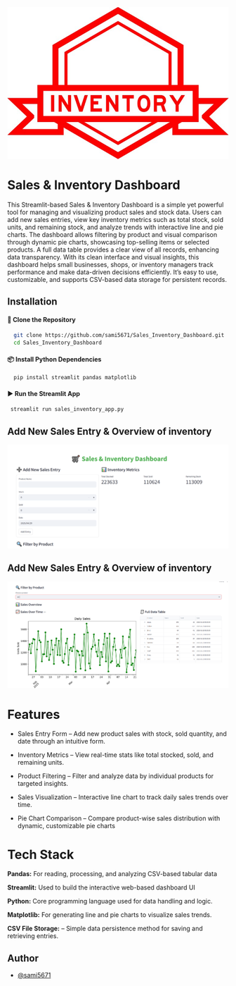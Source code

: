 
![Logo](https://github.com/sami5671/Sales_Inventory_Dashboard/blob/main/logo.jpg)


# Sales & Inventory Dashboard
This Streamlit-based Sales & Inventory Dashboard is a simple yet powerful tool for managing and visualizing product sales and stock data. Users can add new sales entries, view key inventory metrics such as total stock, sold units, and remaining stock, and analyze trends with interactive line and pie charts. The dashboard allows filtering by product and visual comparison through dynamic pie charts, showcasing top-selling items or selected products. A full data table provides a clear view of all records, enhancing data transparency. With its clean interface and visual insights, this dashboard helps small businesses, shops, or inventory managers track performance and make data-driven decisions efficiently. It’s easy to use, customizable, and supports CSV-based data storage for persistent records.
## Installation

#### 🔁 Clone the Repository

```bash
  git clone https://github.com/sami5671/Sales_Inventory_Dashboard.git
  cd Sales_Inventory_Dashboard
```

#### 📦 Install Python Dependencies
```bash
  pip install streamlit pandas matplotlib
```

#### ▶️ Run the Streamlit App
```bash
 streamlit run sales_inventory_app.py
```
## Add New Sales Entry & Overview of inventory

![App Screenshot](https://github.com/sami5671/Sales_Inventory_Dashboard/blob/main/img1.png)

## Add New Sales Entry & Overview of inventory

![App Screenshot](https://github.com/sami5671/Sales_Inventory_Dashboard/blob/main/img2.png)

# Features

- Sales Entry Form – Add new product sales with stock, sold quantity, and date through an intuitive form.

- Inventory Metrics – View real-time stats like total stocked, sold, and remaining units.

- Product Filtering – Filter and analyze data by individual products for targeted insights.

- Sales Visualization – Interactive line chart to track daily sales trends over time.

- Pie Chart Comparison – Compare product-wise sales distribution with dynamic, customizable pie charts

# Tech Stack

**Pandas:** For reading, processing, and analyzing CSV-based tabular data

**Streamlit:** Used to build the interactive web-based dashboard UI

**Python:** Core programming language used for data handling and logic.

**Matplotlib:** For generating line and pie charts to visualize sales trends.

**CSV File Storage:** – Simple data persistence method for saving and retrieving entries.
## Author

- [@sami5671](https://www.github.com/sami5671)


